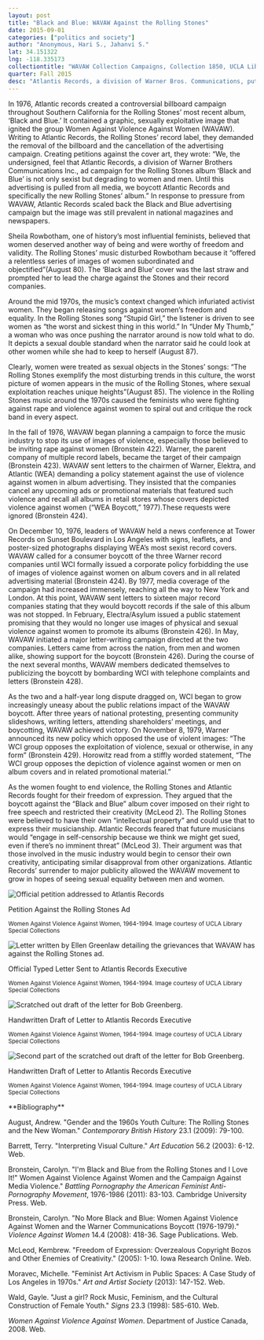 ```yaml
---
layout: post
title: "Black and Blue: WAVAW Against the Rolling Stones"
date: 2015-09-01
categories: ["politics and society"]
author: "Anonymous, Hari S., Jahanvi S."
lat: 34.151322
lng: -118.335173
collectiontitle: "WAVAW Collection Campaigns, Collection 1850, UCLA Library Special Collections"
quarter: Fall 2015
desc: "Atlantis Records, a division of Warner Bros. Communications, put an advertisement supporting the Rolling Stones new album, Black and Blue. The ad featured a woman tied up, legs spread open, bruised, and sitting above Mick Jagger’s head. In response to the ad, a women’s rights group, Women Against Violence Against Women, gathered signatures for a petition and launched a campaign to have the ad removed. Their protest opened up conversation about the portrayal of women in media as more than objects of sexual nature in the nation."
---
```

In 1976, Atlantic records created a controversial billboard campaign throughout Southern California for the Rolling Stones’ most recent album, ‘Black and Blue.’ It contained a graphic, sexually exploitative image that ignited the group Women Against Violence Against Women (WAVAW). Writing to Atlantic Records, the Rolling Stones’ record label, they demanded the removal of the billboard and the cancellation of the advertising campaign. Creating petitions against the cover art, they wrote: “We, the undersigned, feel that Atlantic Records, a division of Warner Brothers Communications Inc., ad campaign for the Rolling Stones album ‘Black and Blue’ is not only sexist but degrading to women and men. Until this advertising is pulled from all media, we boycott Atlantic Records and specifically the new Rolling Stones’ album.” In response to pressure from WAVAW, Atlantic Records scaled back the Black and Blue advertising campaign but the image was still prevalent in national magazines and newspapers.

Sheila Rowbotham, one of history’s most influential feminists, believed that women deserved another way of being and were worthy of freedom and validity. The Rolling Stones’ music disturbed Rowbotham because it “offered a relentless series of images of women subordinated and objectified”(August 80). The ‘Black and Blue’ cover was the last straw and prompted her to lead the charge against the Stones and their record companies.

Around the mid 1970s, the music’s context changed which infuriated activist women. They began releasing songs against women’s freedom and equality. In the Rolling Stones song “Stupid Girl,” the listener is driven to see women as “the worst and sickest thing in this world.” In “Under My Thumb,” a woman who was once pushing the narrator around is now told what to do. It depicts a sexual double standard when the narrator said he could look at other women while she had to keep to herself (August 87).

Clearly, women were treated as sexual objects in the Stones’ songs: “The Rolling Stones exemplify the most disturbing trends in this culture, the worst picture of women appears in the music of the Rolling Stones, where sexual exploitation reaches unique heights”(August 85). The violence in the Rolling Stones music around the 1970s caused the feminists who were fighting against rape and violence against women to spiral out and critique the rock band in every aspect.

In the fall of 1976, WAVAW began planning a campaign to force the music industry to stop its use of images of violence, especially those believed to be inviting rape against women (Bronstein 422). Warner, the parent company of multiple record labels, became the target of their campaign  (Bronstein 423). WAVAW sent letters to the chairmen of Warner, Elektra, and Atlantic (WEA) demanding a policy statement against the use of violence against women in album advertising. They insisted that the companies cancel any upcoming ads or promotional materials that featured such violence and recall all albums in retail stores whose covers depicted violence against women (“WEA Boycott,” 1977).These requests were ignored (Bronstein 424).

On December 10, 1976, leaders of WAVAW held a news conference at Tower Records on Sunset Boulevard in Los Angeles with signs, leaflets, and poster-sized photographs displaying WEA’s most sexist record covers. WAVAW called for a consumer boycott of the three Warner record companies until WCI formally issued a corporate policy forbidding the use of images of violence against women on album covers and in all related advertising material (Bronstein 424). By 1977, media coverage of the campaign had increased immensely, reaching all the way to New York and London. At this point, WAVAW sent letters to sixteen major record companies stating that they would boycott records if the sale of this album was not stopped. In February, Electra/Asylum issued a public statement promising that they would no longer use images of physical and sexual violence against women to promote its albums (Bronstein 426). In May, WAVAW initiated a major letter-writing campaign directed at the two companies. Letters came from across the nation, from men and women alike, showing support for the boycott (Bronstein 426). During the course of the next several months, WAVAW members dedicated themselves to publicizing the boycott by bombarding WCI with telephone complaints and letters (Bronstein 428).

As the two and a half-year long dispute dragged on, WCI began to grow increasingly uneasy about the public relations impact of the WAVAW boycott. After three years of national protesting, presenting community slideshows, writing letters, attending shareholders’ meetings, and boycotting, WAVAW achieved victory. On November 8, 1979, Warner announced its new policy which opposed the use of violent images: “The WCI group opposes the exploitation of violence, sexual or otherwise, in any form” (Bronstein 429). Horowitz read from a stiffly worded statement, “The WCI group opposes the depiction of violence against women or men on album covers and in related promotional material.”

As the women fought to end violence, the Rolling Stones and Atlantic Records fought for their freedom of expression. They argued that the boycott against the “Black and Blue” album cover imposed on their right to free speech and restricted their creativity (McLeod 2). The Rolling Stones were believed to have their own “intellectual property” and could use that to express their musicianship. Atlantic Records feared that future musicians would “engage in self-censorship because we think we might get sued, even if there’s no imminent threat” (McLeod 3). Their argument was that those involved in the music industry would begin to censor their own creativity, anticipating similar disapproval from other organizations. Atlantic Records’ surrender to major publicity allowed the WAVAW movement to grow in hopes of seeing sexual equality between men and women.


<img src='images/petition1.jpg' alt='Official petition addressed to Atlantis Records'>
<figcaption><p>Petition Against the Rolling Stones Ad</p><p><small>Women Against Violence Against Women, 1964-1994. Image courtesy of UCLA Library Special Collections</small></p>
<img src='images/petition2.jpg' alt='Letter written by Ellen Greenlaw detailing the grievances that WAVAW has against the Rolling Stones ad.'>
<figcaption><p>Official Typed Letter Sent to Atlantis Records Executive</p><p><small>Women Against Violence Against Women, 1964-1994. Image courtesy of UCLA Library Special Collections</small></p>
<img src='images/petition4.jpg' alt='Scratched out draft of the letter for Bob Greenberg.'>
<figcaption><p>Handwritten Draft of Letter to Atlantis Records Executive</p><p><small>Women Against Violence Against Women, 1964-1994. Image courtesy of UCLA Library Special Collections</small></p>
<img src='images/petition3.jpg' alt='Second part of the scratched out draft of the letter for Bob Greenberg.'>
<figcaption><p>Handwritten Draft of Letter to Atlantis Records Executive</p><p><small>Women Against Violence Against Women, 1964-1994. Image courtesy of UCLA Library Special Collections</small></p>
<section id="categories" markdown="1">
**Bibliography**

August, Andrew. &quot;Gender and the 1960s Youth Culture: The Rolling Stones and the New Woman.&quot; *Contemporary British History* 23.1 (2009): 79-100.

Barrett, Terry. &quot;Interpreting Visual Culture.&quot; *Art Education* 56.2 (2003): 6-12. Web.

Bronstein, Carolyn. &quot;I'm Black and Blue from the Rolling Stones and I Love It!&quot; Women Against Violence Against Women and the Campaign Against Media Violence.&quot; *Battling Pornography the American Feminist Anti-Pornography Movement*, 1976-1986 (2011): 83-103. Cambridge University Press. Web.

Bronstein, Carolyn. &quot;No More Black and Blue: Women Against Violence Against Women and the Warner Communications Boycott (1976-1979).&quot; *Violence Against Women* 14.4 (2008): 418-36. Sage Publications. Web.

McLeod, Kembrew. &quot;Freedom of Expression: Overzealous Copyright Bozos and Other Enemies of Creativity.&quot; (2005): 1-10. Iowa Research Online. Web.

Moravec, Michelle. &quot;Feminist Art Activism in Public Spaces: A Case Study of Los Angeles in 1970s.&quot; *Art and Artist Society* (2013): 147-152. Web.

Wald, Gayle. &quot;Just a girl? Rock Music, Feminism, and the Cultural Construction of Female Youth.&quot; *Signs* 23.3 (1998): 585-610. Web.

*Women Against Violence Against Women*. Department of Justice Canada, 2008. Web.


</section>